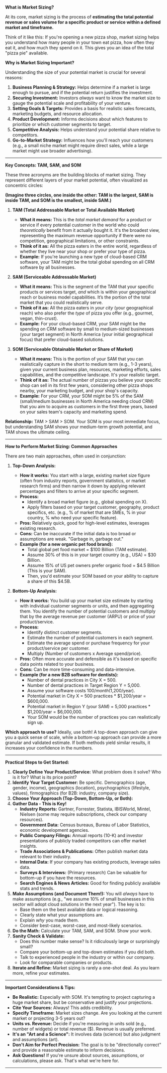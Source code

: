 **What is Market Sizing?**

At its core, market sizing is the process of **estimating the total potential revenue or sales volume for a specific product or service within a defined market and timeframe.**

Think of it like this: If you're opening a new pizza shop, market sizing helps you understand how many people in your town eat pizza, how often they eat it, and how much they spend on it. This gives you an idea of the total "pizza pie" available.

**Why is Market Sizing Important?**

Understanding the size of your potential market is crucial for several reasons:

1.  **Business Planning & Strategy:** Helps determine if a market is large enough to pursue, and if the potential return justifies the investment.
2.  **Securing Investment:** Investors *always* want to know the market size to gauge the potential scale and profitability of your venture.
3.  **Setting Goals & Targets:** Provides a basis for realistic sales forecasts, marketing budgets, and resource allocation.
4.  **Product Development:** Informs decisions about which features to prioritize or which customer segments to target.
5.  **Competitive Analysis:** Helps understand your potential share relative to competitors.
6.  **Go-to-Market Strategy:** Influences how you'll reach your customers (e.g., a small niche market might require direct sales, while a large market might use broader advertising).

---

**Key Concepts: TAM, SAM, and SOM**

These three acronyms are the building blocks of market sizing. They represent different layers of your market potential, often visualized as concentric circles:

**(Imagine three circles, one inside the other: TAM is the largest, SAM is inside TAM, and SOM is the smallest, inside SAM.)**

1.  **TAM (Total Addressable Market or Total Available Market)**
    *   **What it means:** This is the *total market demand* for a product or service if every potential customer in the world who could *theoretically* benefit from it actually bought it. It's the broadest view, representing the maximum revenue opportunity if there were no competition, geographical limitations, or other constraints.
    *   **Think of it as:** All the pizza eaters in the entire world, regardless of whether they live near your shop or prefer your type of pizza.
    *   **Example:** If you're launching a new type of cloud-based CRM software, your TAM might be the total global spending on all CRM software by all businesses.

2.  **SAM (Serviceable Addressable Market)**
    *   **What it means:** This is the segment of the TAM that your specific products or services target, *and* which is within your geographical reach or business model capabilities. It’s the portion of the total market that you could realistically serve.
    *   **Think of it as:** All the pizza eaters in *your city* (your geographical reach) who also prefer the *type* of pizza you offer (e.g., gourmet, vegan, thin-crust).
    *   **Example:** For your cloud-based CRM, your SAM might be the spending on CRM software by small to medium-sized businesses (your target segment) in North America (your initial geographical focus) that prefer cloud-based solutions.

3.  **SOM (Serviceable Obtainable Market or Share of Market)**
    *   **What it means:** This is the portion of your SAM that you can realistically capture in the short to medium term (e.g., 1-3 years), given your current business plan, resources, marketing efforts, sales capabilities, and the competitive landscape. It's your realistic target.
    *   **Think of it as:** The actual number of pizzas you believe your specific shop can sell in its first few years, considering other pizza shops nearby, your marketing budget, and your shop's capacity.
    *   **Example:** For your CRM, your SOM might be 5% of the SAM (small/medium businesses in North America needing cloud CRM) that you aim to acquire as customers in the first three years, based on your sales team's capacity and marketing spend.

**Relationship:** TAM > SAM > SOM.
Your SOM is your most immediate focus, but understanding SAM shows your medium-term growth potential, and TAM shows the ultimate ceiling.

---

**How to Perform Market Sizing: Common Approaches**

There are two main approaches, often used in conjunction:

1.  **Top-Down Analysis:**
    *   **How it works:** You start with a large, existing market size figure (often from industry reports, government statistics, or market research firms) and then narrow it down by applying relevant percentages and filters to arrive at your specific segment.
    *   **Process:**
        *   Identify a broad market figure (e.g., global spending on X).
        *   Apply filters based on your target customer, geography, product specifics, etc. (e.g., % of market that are SMEs, % in your country, % who need your specific feature).
    *   **Pros:** Relatively quick, good for high-level estimates, leverages existing research.
    *   **Cons:** Can be inaccurate if the initial data is too broad or assumptions are weak. "Garbage in, garbage out."
    *   **Example (for a new organic pet food brand):**
        *   Total global pet food market = $100 Billion (TAM estimate).
        *   Assume 30% of this is in your target country (e.g., USA) = $30 Billion.
        *   Assume 15% of US pet owners prefer organic food = $4.5 Billion (This is your SAM).
        *   Then, you'd estimate your SOM based on your ability to capture a share of this $4.5B.

2.  **Bottom-Up Analysis:**
    *   **How it works:** You build up your market size estimate by starting with individual customer segments or units, and then aggregating them. You identify the number of potential customers and multiply that by the average revenue per customer (ARPU) or price of your product/service.
    *   **Process:**
        *   Identify distinct customer segments.
        *   Estimate the number of potential customers in each segment.
        *   Estimate the average spend or purchase frequency for your product/service per customer.
        *   Multiply (Number of customers x Average spend/price).
    *   **Pros:** Often more accurate and defensible as it's based on specific data points related to your business.
    *   **Cons:** Can be more time-consuming and data-intensive.
    *   **Example (for a new B2B software for dentists):**
        *   Number of dental practices in City X = 500.
        *   Number of dental practices in Target Region Y = 5,000.
        *   Assume your software costs $100/month ($1,200/year).
        *   Potential market in City X = 500 practices * $1,200/year = $600,000.
        *   Potential market in Region Y (your SAM) = 5,000 practices * $1,200/year = $6,000,000.
        *   Your SOM would be the number of practices you can realistically sign up.

**Which approach to use?**
Ideally, use both! A top-down approach can give you a quick sense of scale, while a bottom-up approach can provide a more granular and validated estimate. If both methods yield similar results, it increases your confidence in the numbers.

---

**Practical Steps to Get Started:**

1.  **Clearly Define Your Product/Service:** What problem does it solve? Who is it for? What is its price point?
2.  **Identify Your Target Customer:** Be specific. Demographics (age, gender, income), geographics (location), psychographics (lifestyle, values), firmographics (for B2B: industry, company size).
3.  **Choose Your Approach (Top-Down, Bottom-Up, or Both):**
4.  **Gather Data - This is Key!**
    *   **Industry Reports:** Gartner, Forrester, Statista, IBISWorld, Mintel, Nielsen (some may require subscriptions, check our company resources).
    *   **Government Data:** Census bureaus, Bureau of Labor Statistics, economic development agencies.
    *   **Public Company Filings:** Annual reports (10-K) and investor presentations of publicly traded competitors can offer market insights.
    *   **Trade Associations & Publications:** Often publish market data relevant to their industry.
    *   **Internal Data:** If your company has existing products, leverage sales data.
    *   **Surveys & Interviews:** (Primary research) Can be valuable for bottom-up if you have the resources.
    *   **Search Engines & News Articles:** Good for finding publicly available stats and trends.
5.  **Make Assumptions (and Document Them!):** You will *always* have to make assumptions (e.g., "we assume 10% of small businesses in this sector will adopt cloud solutions in the next year"). The key is to:
    *   Base them on the best available data or logical reasoning.
    *   Clearly state what your assumptions are.
    *   Explain *why* you made them.
    *   Consider best-case, worst-case, and most-likely scenarios.
6.  **Do the Math:** Calculate your TAM, SAM, and SOM. Show your work.
7.  **Sanity Check & Validate:**
    *   Does this number make sense? Is it ridiculously large or surprisingly small?
    *   Compare your bottom-up and top-down estimates if you did both.
    *   Talk to experienced people in the industry or within our company.
    *   Look for comparable companies or products.
8.  **Iterate and Refine:** Market sizing is rarely a one-shot deal. As you learn more, refine your estimates.

---

**Important Considerations & Tips:**

*   **Be Realistic:** Especially with SOM. It's tempting to project capturing a huge market share, but be conservative and justify your projections.
*   **Cite Your Sources:** Always! This adds credibility.
*   **Specify Timeframe:** Market sizes change. Are you looking at the current market or projecting 3-5 years out?
*   **Units vs. Revenue:** Decide if you're measuring in units sold (e.g., number of widgets) or total revenue ($). Revenue is usually preferred.
*   **It's an "Art and a Science":** It involves data (science) but also judgment and assumptions (art).
*   **Don't Aim for Perfect Precision:** The goal is to be "directionally correct" and provide a reasonable estimate to inform decisions.
*   **Ask Questions!** If you're unsure about sources, assumptions, or calculations, please ask. That's what we're here for.

---
